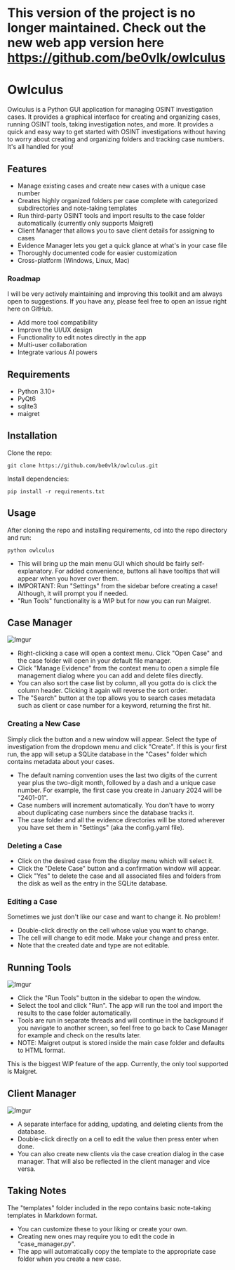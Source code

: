# This version of the project is no longer maintained. Check out the new web app version here https://github.com/be0vlk/owlculus
# Owlculus

Owlculus is a Python GUI application for managing OSINT investigation cases. It provides a graphical interface for creating and organizing cases, running OSINT tools, taking investigation notes, and more.
It provides a quick and easy way to get started with OSINT investigations without having to worry about creating and organizing folders and tracking case numbers. It's all handled for you!

## Features

- Manage existing cases and create new cases with a unique case number
- Creates highly organized folders per case complete with categorized subdirectories and note-taking templates 
- Run third-party OSINT tools and import results to the case folder automatically (currently only supports Maigret)
- Client Manager that allows you to save client details for assigning to cases
- Evidence Manager lets you get a quick glance at what's in your case file
- Thoroughly documented code for easier customization
- Cross-platform (Windows, Linux, Mac)

### Roadmap

I will be very actively maintaining and improving this toolkit and am always open to suggestions. If you have any, please feel free to open an issue right here on GitHub.

- Add more tool compatibility
- Improve the UI/UX design
- Functionality to edit notes directly in the app
- Multi-user collaboration
- Integrate various AI powers

## Requirements

- Python 3.10+
- PyQt6
- sqlite3
- maigret

## Installation

Clone the repo:

```git clone https://github.com/be0vlk/owlculus.git ```

Install dependencies:

```pip install -r requirements.txt```

## Usage

After cloning the repo and installing requirements, cd into the repo directory and run:

```python owlculus```

- This will bring up the main menu GUI which should be fairly self-explanatory. For added convenience, buttons all have tooltips that will appear when you hover over them.
- IMPORTANT: Run "Settings" from the sidebar before creating a case! Although, it will prompt you if needed.
- "Run Tools" functionality is a WIP but for now you can run Maigret.

## Case Manager

![Imgur](https://i.imgur.com/OnquMkZ.png)

- Right-clicking a case will open a context menu. Click "Open Case" and the case folder will open in your default file manager.
- Click "Manage Evidence" from the context menu to open a simple file management dialog where you can add and delete files directly.
- You can also sort the case list by column, all you gotta do is click the column header. Clicking it again will reverse the sort order.
- The "Search" button at the top allows you to search cases metadata such as client or case number for a keyword, returning the first hit.

### Creating a New Case

Simply click the button and a new window will appear. Select the type of investigation from the dropdown menu and click "Create". If this is your first run, the app will setup a SQLite database in the "Cases" folder which contains metadata about your cases.<br>
- The default naming convention uses the last two digits of the current year plus the two-digit month, followed by a dash and a unique case number. For example, the first case you create  in January 2024 will be "2401-01".
- Case numbers will increment automatically. You don't have to worry about duplicating case numbers since the database tracks it.
- The case folder and all the evidence directories will be stored wherever you have set them in "Settings" (aka the config.yaml file).

### Deleting a Case

- Click on the desired case from the display menu which will select it. 
- Click the "Delete Case" button and a confirmation window will appear. 
- Click "Yes" to delete the case and all associated files and folders from the disk as well as the entry in the SQLite database.

### Editing a Case

Sometimes we just don't like our case and want to change it. No problem!

- Double-click directly on the cell whose value you want to change.
- The cell will change to edit mode. Make your change and press enter.
- Note that the created date and type are not editable.

## Running Tools

![Imgur](https://i.imgur.com/No20D4U.png)

- Click the "Run Tools" button in the sidebar to open the window.
- Select the tool and click "Run". The app will run the tool and import the results to the case folder automatically.
- Tools are run in separate threads and will continue in the background if you navigate to another screen, so feel free to go back to Case Manager for example and check on the results later.
- NOTE: Maigret output is stored inside the main case folder and defaults to HTML format.

This is the biggest WIP feature of the app. Currently, the only tool supported is Maigret.
## Client Manager

![Imgur](https://i.imgur.com/nHPzubF.png)

- A separate interface for adding, updating, and deleting clients from the database.
- Double-click directly on a cell to edit the value then press enter when done.
- You can also create new clients via the case creation dialog in the case manager. That will also be reflected in the client manager and vice versa.

## Taking Notes

The "templates" folder included in the repo contains basic note-taking templates in Markdown format. 

- You can customize these to your liking or create your own. 
- Creating new ones may require you to edit the code in "case_manager.py". 
- The app will automatically copy the template to the appropriate case folder when you create a new case.


